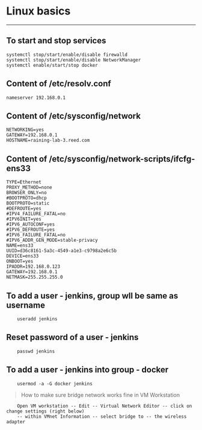 # Linux basics
***

## To start and stop services
    systemctl stop/start/enable/disable firewalld
    systemctl stop/start/enable/disable NetworkManager
    systemctl enable/start/stop docker

## Content of /etc/resolv.conf
    nameserver 192.168.0.1
    
## Content of /etc/sysconfig/network
```
NETWORKING=yes
GATEWAY=192.168.0.1
HOSTNAME=raining-lab-3.reed.com
```

## Content of /etc/sysconfig/network-scripts/ifcfg-ens33
```
TYPE=Ethernet
PROXY_METHOD=none
BROWSER_ONLY=no
#BOOTPROTO=dhcp
BOOTPROTO=static
#DEFROUTE=yes
#IPV4_FAILURE_FATAL=no
#IPV6INIT=yes
#IPV6_AUTOCONF=yes
#IPV6_DEFROUTE=yes
#IPV6_FAILURE_FATAL=no
#IPV6_ADDR_GEN_MODE=stable-privacy
NAME=ens33
UUID=d36c8161-5a3c-4549-a1e3-c9798a2e6c5b
DEVICE=ens33
ONBOOT=yes
IPADDR=192.168.0.123
GATEWAY=192.168.0.1
NETMASK=255.255.255.0
```

## To add a user - jenkins, group wll be same as username
        useradd jenkins 

## Reset password of a user - jenkins
        passwd jenkins 
        
## To add a user - jenkins into group - docker
        usermod -a -G docker jenkins

> How to make sure bridge network works fine in VM Workstation

        Open VM workstation -- Edit -- Virtual Network Editor -- click on change settings (right below)
        -- within VMnet Information -- select bridge to -- the wireless adapter
        



